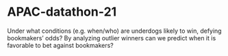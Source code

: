 # APAC-datathon-21

Under what conditions (e.g. when/who) are underdogs likely to win, defying bookmakers’ odds? 
By analyzing outlier winners can we predict when it is favorable to bet against bookmakers?
